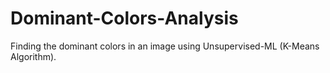 # Dominant-Colors-Analysis
Finding the dominant colors in an image using Unsupervised-ML (K-Means Algorithm).
